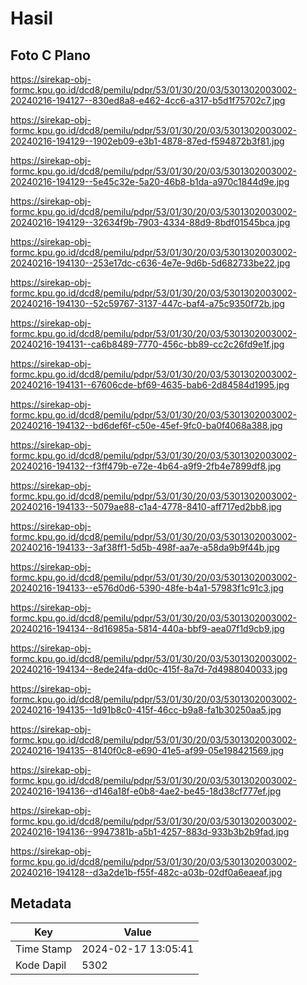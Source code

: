 # Hasil

## Foto C Plano

https://sirekap-obj-formc.kpu.go.id/dcd8/pemilu/pdpr/53/01/30/20/03/5301302003002-20240216-194127--830ed8a8-e462-4cc6-a317-b5d1f75702c7.jpg

https://sirekap-obj-formc.kpu.go.id/dcd8/pemilu/pdpr/53/01/30/20/03/5301302003002-20240216-194129--1902eb09-e3b1-4878-87ed-f594872b3f81.jpg

https://sirekap-obj-formc.kpu.go.id/dcd8/pemilu/pdpr/53/01/30/20/03/5301302003002-20240216-194129--5e45c32e-5a20-46b8-b1da-a970c1844d9e.jpg

https://sirekap-obj-formc.kpu.go.id/dcd8/pemilu/pdpr/53/01/30/20/03/5301302003002-20240216-194129--32634f9b-7903-4334-88d9-8bdf01545bca.jpg

https://sirekap-obj-formc.kpu.go.id/dcd8/pemilu/pdpr/53/01/30/20/03/5301302003002-20240216-194130--253e17dc-c636-4e7e-9d6b-5d682733be22.jpg

https://sirekap-obj-formc.kpu.go.id/dcd8/pemilu/pdpr/53/01/30/20/03/5301302003002-20240216-194130--52c59767-3137-447c-baf4-a75c9350f72b.jpg

https://sirekap-obj-formc.kpu.go.id/dcd8/pemilu/pdpr/53/01/30/20/03/5301302003002-20240216-194131--ca6b8489-7770-456c-bb89-cc2c26fd9e1f.jpg

https://sirekap-obj-formc.kpu.go.id/dcd8/pemilu/pdpr/53/01/30/20/03/5301302003002-20240216-194131--67606cde-bf69-4635-bab6-2d84584d1995.jpg

https://sirekap-obj-formc.kpu.go.id/dcd8/pemilu/pdpr/53/01/30/20/03/5301302003002-20240216-194132--bd6def6f-c50e-45ef-9fc0-ba0f4068a388.jpg

https://sirekap-obj-formc.kpu.go.id/dcd8/pemilu/pdpr/53/01/30/20/03/5301302003002-20240216-194132--f3ff479b-e72e-4b64-a9f9-2fb4e7899df8.jpg

https://sirekap-obj-formc.kpu.go.id/dcd8/pemilu/pdpr/53/01/30/20/03/5301302003002-20240216-194133--5079ae88-c1a4-4778-8410-aff717ed2bb8.jpg

https://sirekap-obj-formc.kpu.go.id/dcd8/pemilu/pdpr/53/01/30/20/03/5301302003002-20240216-194133--3af38ff1-5d5b-498f-aa7e-a58da9b9f44b.jpg

https://sirekap-obj-formc.kpu.go.id/dcd8/pemilu/pdpr/53/01/30/20/03/5301302003002-20240216-194133--e576d0d6-5390-48fe-b4a1-57983f1c91c3.jpg

https://sirekap-obj-formc.kpu.go.id/dcd8/pemilu/pdpr/53/01/30/20/03/5301302003002-20240216-194134--8d16985a-5814-440a-bbf9-aea07f1d9cb9.jpg

https://sirekap-obj-formc.kpu.go.id/dcd8/pemilu/pdpr/53/01/30/20/03/5301302003002-20240216-194134--8ede24fa-dd0c-415f-8a7d-7d4988040033.jpg

https://sirekap-obj-formc.kpu.go.id/dcd8/pemilu/pdpr/53/01/30/20/03/5301302003002-20240216-194135--1d91b8c0-415f-46cc-b9a8-fa1b30250aa5.jpg

https://sirekap-obj-formc.kpu.go.id/dcd8/pemilu/pdpr/53/01/30/20/03/5301302003002-20240216-194135--8140f0c8-e690-41e5-af99-05e198421569.jpg

https://sirekap-obj-formc.kpu.go.id/dcd8/pemilu/pdpr/53/01/30/20/03/5301302003002-20240216-194136--d146a18f-e0b8-4ae2-be45-18d38cf777ef.jpg

https://sirekap-obj-formc.kpu.go.id/dcd8/pemilu/pdpr/53/01/30/20/03/5301302003002-20240216-194136--9947381b-a5b1-4257-883d-933b3b2b9fad.jpg

https://sirekap-obj-formc.kpu.go.id/dcd8/pemilu/pdpr/53/01/30/20/03/5301302003002-20240216-194128--d3a2de1b-f55f-482c-a03b-02df0a6eaeaf.jpg


## Metadata

| Key        | Value               |
| ---------- | ------------------- |
| Time Stamp | 2024-02-17 13:05:41 |
| Kode Dapil | 5302                |



